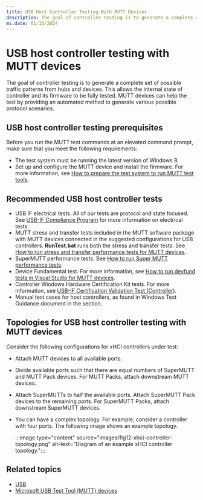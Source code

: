 ```yaml
---
title: USB Host Controller Testing With MUTT Devices
description: The goal of controller testing is to generate a complete set of possible traffic patterns from hubs and devices.
ms.date: 01/16/2024
---
```


# USB host controller testing with MUTT devices

The goal of controller testing is to generate a complete set of possible traffic patterns from hubs and devices. This allows the internal state of controller and its firmware to be fully tested. MUTT devices can help the test by providing an automated method to generate various possible protocol scenarios.

## USB host controller testing prerequisites

Before you run the MUTT test commands at an elevated command prompt, make sure that you meet the following requirements:

- The test system must be running the latest version of Windows 8.
- Set up and configure the MUTT device and install the firmware. For more information, see [How to prepare the test system to run MUTT test tools](mutt-testing-options.md).

## Recommended USB host controller tests

- USB IF electrical tests. All of our tests are protocol and state focused. See [USB-IF Compliance Program](https://www.usb.org/compliance) for more information on electrical tests.
- MUTT stress and transfer tests included in the MUTT software package with MUTT devices connected in the suggested configurations for USB controllers. **RunTest.bat** runs both the stress and transfer tests. See [How to run stress and transfer performance tests for MUTT devices](how-to-run-stress-and-transfer-and-super-mutt-performance-tests-for-mutt-devices.md).
- SuperMUTT performance tests. See [How to run Super MUTT performance tests](how-to-run-stress-and-transfer-and-super-mutt-performance-tests-for-mutt-devices.md#how-to-run-supermutt-performance-tests).
- Device Fundamental test. For more information, see [How to run devfund tests in Visual Studio for MUTT devices](how-to-run-device-fundamental-tests-in-visual-studio-for-connected-mutt-devices.md).
- Controller Windows Hardware Certification Kit tests. For more information, see [USB-IF Certification Validation Test (Controller)](/previous-versions/windows/hardware/hck/jj124634(v=vs.85)).
- Manual test cases for host controllers, as found in Windows Test Guidance document in the section.

## Topologies for USB host controller testing with MUTT devices

Consider the following configurations for xHCI controllers under test:

- Attach MUTT devices to all available ports.
- Divide available ports such that there are equal numbers of SuperMUTT and MUTT Pack devices. For MUTT Packs, attach downstream MUTT devices.
- Attach SuperMUTTs to half the available ports. Attach SuperMUTT Pack devices to the remaining ports. For SuperMUTT Packs, attach downstream SuperMUTT devices.
- You can have a complex topology. For example, consider a controller with four ports. The following image shows an example topology.

    :::image type="content" source="images/fig12-xhci-controller-topology.png" alt-text="Diagram of an example xHCI controller topology.":::

## Related topics

- [USB](../index.yml)
- [Microsoft USB Test Tool (MUTT) devices](microsoft-usb-test-tool--mutt--devices.md)
